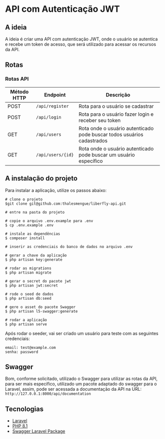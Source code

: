 # API com Autenticação JWT

## A ideia

A ideia é criar uma API com autenticação JWT, onde o usuário se autentica e recebe um token de acesso, que será utilizado
para acessar os recursos da API.

## Rotas

### Rotas API
| Método HTTP | Endpoint          | Descrição                                                              |
|-------------|-------------------|------------------------------------------------------------------------|
| POST        | `/api/register`   | Rota para o usuário se cadastrar                                       |
| POST        | `/api/login`      | Rota para o usuário fazer login e receber seu token                    |
| GET         | `/api/users`      | Rota onde o usuário autenticado pode buscar todos usuários cadastrados |
| GET         | `/api/users/{id}` | Rota onde o usuário autenticado pode buscar um usuário específico      |

## A instalação do projeto

Para instalar a aplicação, utilize os passos abaixo:

```
# clone o projeto
$git clone git@github.com:thalesmengue/liberfly-api.git

# entre na pasta do projeto

# copie o arquivo .env.example para .env
$ cp .env.example .env

# instale as dependências
$ composer install

# inserir as credenciais do banco de dados no arquivo .env

# gerar a chave da aplicação
$ php artisan key:generate

# rodar as migrations
$ php artisan migrate

# gerar o secret do pacote jwt
$ php artisan jwt:secret

# rode o seed de dados
$ php artisan db:seed

# gere o asset do pacote Swagger
$ php artisan l5-swagger:generate

# rodar a aplicação
$ php artisan serve
```

Após rodar o seeder, vai ser criado um usuário para teste com as seguintes credenciais:
```
email: test@example.com
senha: password
```

## Swagger

Bom, conforme solicitado, utilizado o Swagger para utilizar as rotas da API, para ser mais específico, utilizado um pacote adaptado
do swagger para o Laravel, assim, pode ser acessada a documentação da API na URL: `http://127.0.0.1:8000/api/documentation`

## Tecnologias

- [Laravel](https://laravel.com/)
- [PHP 8.1](https://www.php.net/)
- [Swagger Laravel Package](https://github.com/DarkaOnLine/L5-Swagger)

